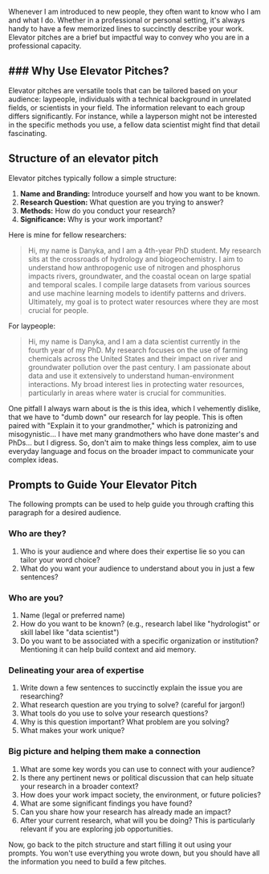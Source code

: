 Whenever I am introduced to new people, they often want to know who I am and what I do. Whether in a professional or personal setting, it's always handy to have a few memorized lines to succinctly describe your work. Elevator pitches are a brief but impactful way to convey who you are in a professional capacity.
## ### Why Use Elevator Pitches?
Elevator pitches are versatile tools that can be tailored based on your audience: laypeople, individuals with a technical background in unrelated fields, or scientists in your field. The information relevant to each group differs significantly. For instance, while a layperson might not be interested in the specific methods you use, a fellow data scientist might find that detail fascinating.
## Structure of an elevator pitch
Elevator pitches typically follow a simple structure:
1. **Name and Branding:** Introduce yourself and how you want to be known.
2. **Research Question:** What question are you trying to answer?
3. **Methods:** How do you conduct your research?
4. **Significance:** Why is your work important?

Here is mine for fellow researchers:

> Hi, my name is Danyka, and I am a 4th-year PhD student. My research sits at the crossroads of hydrology and biogeochemistry. I aim to understand how anthropogenic use of nitrogen and phosphorus impacts rivers, groundwater, and the coastal ocean on large spatial and temporal scales. I compile large datasets from various sources and use machine learning models to identify patterns and drivers. Ultimately, my goal is to protect water resources where they are most crucial for people.

For laypeople:

> Hi, my name is Danyka, and I am a data scientist currently in the fourth year of my PhD. My research focuses on the use of farming chemicals across the United States and their impact on river and groundwater pollution over the past century. I am passionate about data and use it extensively to understand human-environment interactions. My broad interest lies in protecting water resources, particularly in areas where water is crucial for communities.

One pitfall I always warn about is the is this idea, which I vehemently dislike, that we have to "dumb down" our research for lay people. This is often paired with "Explain it to your grandmother," which is patronizing and misogynistic... I have met many grandmothers who have done master's and PhDs... but I digress. So, don't aim to make things less complex, aim to use everyday language and focus on the broader impact to communicate your complex ideas.
## Prompts to Guide Your Elevator Pitch
The following prompts can be used to help guide you through crafting this paragraph for a desired audience. 
### Who are they?
1. Who is your audience and where does their expertise lie so you can tailor your word choice? 
2. What do you want your audience to understand about you in just a few sentences?
### Who are you?
1. Name (legal or preferred name)
2. How do you want to be known? (e.g., research label like "hydrologist" or skill label like "data scientist")
3. Do you want to be associated with a specific organization or institution? Mentioning it can help build context and aid memory.
### Delineating your area of expertise
1. Write down a few sentences to succinctly explain the issue you are researching?
2. What research question are you trying to solve? (careful for jargon!)
3. What tools do you use to solve your research questions?
4. Why is this question important? What problem are you solving?
5. What makes your work unique?
### Big picture and helping them make a connection
1. What are some key words you can use to connect with your audience?
2. Is there any pertinent news or political discussion that can help situate your research in a broader context?
3. How does your work impact society, the environment, or future policies?
4. What are some significant findings you have found? 
5. Can you share how your research has already made an impact?
6. After your current research, what will you be doing? This is particularly relevant if you are exploring job opportunities.

Now, go back to the pitch structure and start filling it out using your prompts. You won't use everything you wrote down, but you should have all the information you need to build a few pitches.

